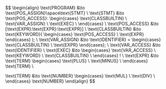 $$
\begin{align}
\text{PROGRAM} &\to \text{POS\_ASSIGN}\space\text{STMT} \\
\text{STMT} &\to \text{POS\_ACCESS}:
    \begin{cases}
        \text{CLASSBUILTIN} \\
        \text{VAR\_ASSIGN} \\
        \text{EXEC} \\
    \end{cases}
\\
\text{POS\_ACCESS} &\to [\text{EXPR}:\text{EXPR}:\text{EXPR}] \\
\text{CLASSBUILTIN} &\to \text{KEYWORD}(
    \begin{cases}
        \text{POS\_ACCESS} \\
        \text{EXPR}
    \end{cases}
    ); \\
\text{VAR\_ASSIGN} &\to \text{IDENTIFIER} = 
    \begin{cases}
        \text{CLASSBUILTIN} \\
        \text{EXPR}
    \end{cases}; 
    \\
\text{VAR\_ACCESS} &\to \text{IDENTIFIER} \\
\text{EXEC} &\to 
    \begin{cases}
        \text{VAR\_ACCESS} \\
        \text{KEYWORD} \\
        \text{CLASSBUILTIN} \\
    \end{cases}
    ! \\
\text{EXPR} &\to \text{TERM} 
    \begin{cases} 
        \text{PLUS} \\ 
        \text{MINUS} \\ 
    \end{cases}
\text{TERM} \\

\text{TERM} &\to \text{NUMBER} 
    \begin{cases} 
        \text{MUL} \\ 
        \text{DIV} \\ 
    \end{cases}
\text{NUMBER}
\end{align}
$$